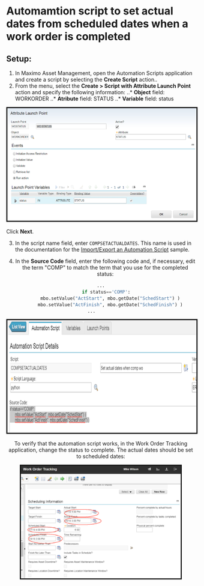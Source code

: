 # Automamtion script to set actual dates from scheduled dates when a work order is completed 

## Setup:
 
1. In Maximo Asset Management, open the Automation Scripts application and create a script by selecting the **Create Script** action.. 
2. From the menu, select the **Create > Script with Attribute Launch Point** action and specify the following information: 
..* **Object** field: WORKORDER
..* **Atribute** field: STATUS 
..* **Variable** field: status

<!-- [Automation Scripting image 1](samples/sample01/SP01.png)-->
<img border='3' src='sample01/SP01.png' height="300"  alt='Automation Scripting - Schedule Dates'/>
</center>

Click **Next**.

3. In the script name field, enter <code>COMPSETACTUALDATES</code>. This name is used in the documentation for the [Import/Export an Automation Script](samples/AS11_importExportScripts.md) sample. 
<center>

4. In the **Source Code** field, enter the following code and, if necessary, edit the term "COMP" to match the term that you use for the completed status:

```python
...
    if status=='COMP':
       mbo.setValue("ActStart", mbo.getDate("SchedStart") )
       mbo.setValue("ActFinish", mbo.getDate("SchedFinish") )
...       
```
<!-- [Automation Scripting image 2](samples/sample01/SP02.png) -->
<center>
<img border='3' src='sample01/SP02.png'  height='300px' alt='Automation Scripting - Schedule Dates'/>
</center>

To verify that the automation script works, in the Work Order Tracking application, change the status to complete. The actual dates should be set to scheduled dates:

<!-- [Automation Scripting image 4](samples/sample01/SP03.png) -->
<center>
<img border='3' src='sample01/SP03.png' height='300px' alt='Automation Scripting - Schedule Dates'/>
</center>
